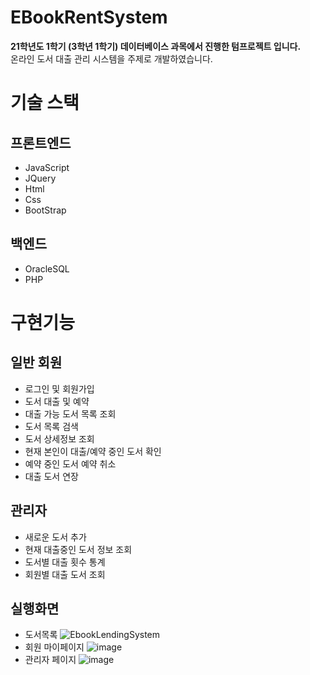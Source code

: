 # EBookRentSystem
**21학년도 1학기 (3학년 1학기) 데이터베이스 과목에서 진행한 텀프로젝트 입니다.**  
온라인 도서 대출 관리 시스템을 주제로 개발하였습니다.

# 기술 스택
## 프론트엔드
- JavaScript
- JQuery
- Html
- Css
- BootStrap


## 백엔드
- OracleSQL
- PHP

# 구현기능

## 일반 회원
- 로그인 및 회원가입
- 도서 대출 및 예약
- 대출 가능 도서 목록 조회
- 도서 목록 검색
- 도서 상세정보 조회
- 현재 본인이 대출/예약 중인 도서 확인
- 예약 중인 도서 예약 취소
- 대출 도서 연장

## 관리자
- 새로운 도서 추가
- 현재 대출중인 도서 정보 조회
- 도서별 대출 횟수 통계
- 회원별 대출 도서 조회

## 실행화면
- 도서목록
![EbookLendingSystem](https://user-images.githubusercontent.com/51700274/124383037-6391b300-dd05-11eb-9dce-0020ede5ceae.jpg)  
- 회원 마이페이지
![image](https://user-images.githubusercontent.com/51700274/124383170-e9adf980-dd05-11eb-8ad3-bcad1672c65a.png)  
- 관리자 페이지
![image](https://user-images.githubusercontent.com/51700274/124383202-1235f380-dd06-11eb-9b06-5d2b4152cb34.png)




